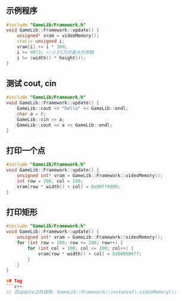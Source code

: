 #


## 示例程序
```c++
#include "GameLib/Framework.h"
void GameLib::Framework::update() {
	unsigned* vram = videoMemory();
	static unsigned i;
	vram[i] += i * 100;
	i += 9973; //小于1万的最大的质数
	i %= (width() * height());
}
```

## 测试 cout, cin
```c++
#include "GameLib/Framework.h"
void GameLib::Framework::update() {
	GameLib::cout << "hello" << GameLib::endl;
	char a = 0;
	GameLib::cin >> a;
	GameLib::cout << a << GameLib::endl;
}
```

## 打印一个点
```c++
#include "GameLib/Framework.h"
void GameLib::Framework::update() {
	unsigned int* vram = GameLib::Framework::videoMemory();
	int row = 200, col = 100;
	vram[row * width() + col] = 0x00ff0000;
}
```

## 打印矩形
```c++
#include "GameLib/Framework.h"
void GameLib::Framework::update() {
	unsigned int* vram = GameLib::Framework::videoMemory();
	for (int row = 100; row <= 200; row++) {
		for (int col = 100; col <= 200; col++) {
			vram[row * width() + col] = 0x000000ff;
		}
	}
}

## Tag
```c++
// 在update之外调用: GameLib::Framework::instance().videoMemory();
```
